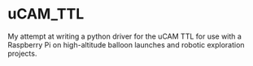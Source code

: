 # uCAM_TTL
My attempt at writing a python driver for the uCAM TTL for use with a Raspberry Pi on high-altitude balloon launches and robotic exploration projects.
